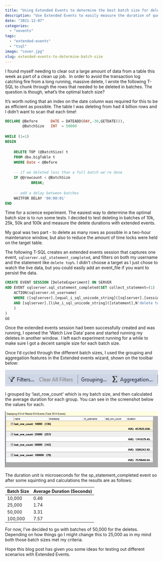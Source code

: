 ```yaml
---
title: "Using Extended Events to determine the best batch size for deletes"
description: "Use Extended Events to easily measure the duration of queries with different batch sizes, so you can find the optimal."
date: "2021-12-07"
categories:
  - "xevents"
tags:
  - "extended-events"
  - "tsql"
image: "cover.jpg"
slug: extended-events-to-determine-batch-size
---
```


I found myself needing to clear out a large amount of data from a table this week as part of a clean up job.  In order to avoid the transaction log catching fire from a long running, massive delete, I wrote the following T-SQL to chunk through the rows that needed to be deleted in batches. The question is though, what’s the optimal batch size?

It’s worth noting that an index on the date column was required for this to be as efficient as possible. The table I was deleting from had 4 billion rows and I didn’t want to scan that each time!

```SQL
DECLARE @Before      DATE = DATEADD(DAY,-30,GETDATE()),
        @BatchSize   INT  = 50000

WHILE (1=1)
BEGIN

    DELETE TOP (@BatchSize) t
    FROM dbo.bigTable t
    WHERE Date < @Before

    -- if we deleted less than a full batch we're done
    IF @@rowcount < @BatchSize
            BREAK;

    -- add a delay between batches
    WAITFOR DELAY '00:00:01'
END
```

Time for a science experiment. The easiest way to determine the optimal batch size is to run some tests. I decided to test deleting in batches of 10k, 25k, 50k and 100k and measure the delete durations with extended events.

My goal was two part - to delete as many rows as possible in a two-hour maintenance window, but also to reduce the amount of time locks were held on the target table.

The following T-SQL creates an extended events session that captures one event, `sqlserver.sql_statement_completed`, and filters on both my username and the statement like `delete top%`. I didn’t choose a target as I just chose to watch the live data, but you could easily add an event_file if you want to persist the data.

```SQL
CREATE EVENT SESSION [DeleteExperiment] ON SERVER
ADD EVENT sqlserver.sql_statement_completed(SET collect_statement=(1)
    ACTION(sqlserver.nt_username)
    WHERE ([sqlserver].[equal_i_sql_unicode_string]([sqlserver].[session_nt_user],N'JessUserName')
    AND [sqlserver].[like_i_sql_unicode_string]([statement],N'delete top%')
    )
)
GO
```

Once the extended events session had been successfully created and was running, I opened the ‘Watch Live Data’ pane and started running my deletes in another window.  I left each experiment running for a while to make sure I got a decent sample size for each batch size.

Once I’d cycled through the different batch sizes, I used the grouping and aggregation features in the Extended events wizard, shown on the toolbar below:

![Extended events toolbar showing filters, grouping and aggregation.](toolbar.png)

I grouped by ‘last_row_count’ which is my batch size, and then calculated the average duration for each group. You can see in the screenshot below the values for each.

![Extended events grouped by last_row_count and showing average duration.](filteredXe.png)

The duration unit is microseconds for the sp_statement_completed event so after some squinting and calculations the results are as follows:

| Batch Size | Average Duration (Seconds) |
| --- | --- |
| 10,000 | 0.46 |
| 25,000 | 1.74 |
| 50,000 | 3.31 |
| 100,000 | 7.57 |

For now, I’ve decided to go with batches of 50,000 for the deletes. Depending on how things go I might change this to 25,000 as in my mind both those batch sizes met my criteria.

Hope this blog post has given you some ideas for testing out different scenarios with Extended Events.
